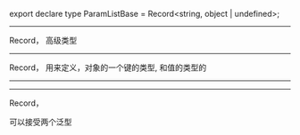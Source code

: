 export declare type ParamListBase = Record<string, object | undefined>;


<hr>


Record， 高级类型


<hr>


Record， 用来定义，对象的一个键的类型, 和值的类型的




<hr>

<hr>


Record，


可以接受两个泛型